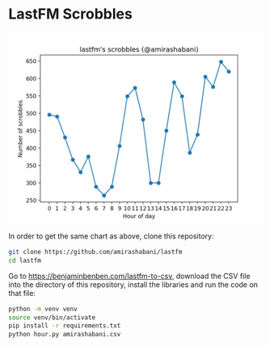 # LastFM Scrobbles

![chart](amirashabani.png)

In order to get the same chart as above, clone this repository:

```bash
git clone https://github.com/amirashabani/lastfm
cd lastfm
```

Go to https://benjaminbenben.com/lastfm-to-csv, download the CSV file into the directory of this repository, install the libraries and run the code on that file:

```bash
python -m venv venv
source venv/bin/activate
pip install -r requirements.txt
python hour.py amirashabani.csv
```
